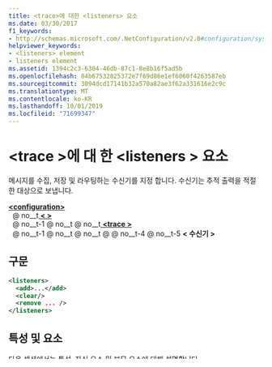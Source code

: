 ```yaml
---
title: <trace>에 대한 <listeners> 요소
ms.date: 03/30/2017
f1_keywords:
- http://schemas.microsoft.com/.NetConfiguration/v2.0#configuration/system.diagnostics/trace/listeners
helpviewer_keywords:
- <listeners> element
- listeners element
ms.assetid: 1394c2c3-6304-46db-87c1-8e8b16f5ad5b
ms.openlocfilehash: 84b67532825372e7f69d86e1ef6060f4263587eb
ms.sourcegitcommit: 3094dcd17141b32a570a82ae3f62a331616e2c9c
ms.translationtype: MT
ms.contentlocale: ko-KR
ms.lasthandoff: 10/01/2019
ms.locfileid: "71699347"
---
```

# <a name="listeners-element-for-trace"></a>\<trace >에 대 한 \<listeners > 요소
메시지를 수집, 저장 및 라우팅하는 수신기를 지정 합니다. 수신기는 추적 출력을 적절 한 대상으로 보냅니다.  
  
[ **\<configuration>** ](../configuration-element.md)  
&nbsp; @ no__t[ **\< >** ](system-diagnostics-element.md)  
&nbsp; @ no__t-1 @ no__t @ no__t[ **\<trace >** ](trace-element.md)  
&nbsp; @ no__t-1 @ no__t @ no__t @ @ no__t-4 @ no__t-5 **\< 수신기 >**  
  
## <a name="syntax"></a>구문  
  
```xml  
<listeners>   
  <add>...</add>  
  <clear/>  
  <remove ... />  
</listeners>  
```  
  
## <a name="attributes-and-elements"></a>특성 및 요소  
 다음 섹션에서는 특성, 자식 요소 및 부모 요소에 대해 설명합니다.  
  
### <a name="attributes"></a>특성  
 없음  
  
### <a name="child-elements"></a>자식 요소  
  
|요소|설명|  
|-------------|-----------------|  
|[\<add>](add-element-for-listeners-for-trace.md)|`Listeners` 컬렉션에 수신기를 추가합니다.|  
|[\<clear>](clear-element-for-listeners-for-trace.md)|추적의 `Listeners` 컬렉션을 지웁니다.|  
|[\<remove>](remove-element-for-listeners-for-trace.md)|@No__t-0 컬렉션에서 수신기를 제거 합니다.|  
  
### <a name="parent-elements"></a>부모 요소  
  
|요소|설명|  
|-------------|-----------------|  
|`configuration`|공용 언어 런타임 및 .NET Framework 애플리케이션에서 사용하는 모든 구성 파일의 루트 요소입니다.|  
|`system.diagnostics`|ASP.NET 구성 섹션의 루트 요소를 지정합니다.|  
|`trace`|추적 메시지를 수집하고 저장하고 라우팅하는 수신기가 포함되어 있습니다.|  
  
## <a name="remarks"></a>설명  
 @No__t-0 및 <xref:System.Diagnostics.Trace> 클래스는 동일한 **Listeners** 컬렉션을 공유 합니다. 이러한 클래스 중 하나에서 컬렉션에 수신기 개체를 추가 하는 경우 다른 클래스는 동일한 수신기를 사용 합니다. .NET Framework와 함께 제공 되는 수신기 클래스는 <xref:System.Diagnostics.TraceListener> 클래스에서 파생 됩니다.  
  
## <a name="configuration-file"></a>구성 파일  
 이 요소는 컴퓨터 구성 파일 (machine.config) 및 응용 프로그램 구성 파일에서 사용할 수 있습니다.  
  
## <a name="example"></a>예제  
 다음 예제에서는 **\<listeners >** 요소를 사용 하 여 수신기 `MyListener` 및 `MyEventListener`을 **수신기** 컬렉션에 추가 하는 방법을 보여 줍니다. `MyListener` `MyListener.log` 이라는 파일을 만들고 출력을 파일에 씁니다. `MyEventListener`은 이벤트 로그에 항목을 만듭니다.  
  
```xml  
<configuration>  
  <system.diagnostics>  
    <trace autoflush="true" indentsize="0">  
      <listeners>  
        <add name="myListener"   
          type="System.Diagnostics.TextWriterTraceListener,   
            system, version=1.0.3300.0, Culture=neutral,   
            PublicKeyToken=b77a5c561934e089"   
          initializeData="c:\myListener.log" />  
        <add name="MyEventListener"  
          type="System.Diagnostics.EventLogTraceListener,   
            system, version=1.0.3300.0, Culture=neutral,   
            PublicKeyToken=b77a5c561934e089"  
          initializeData="MyConfigEventLog"/>  
      </listeners>  
    </trace>  
  </system.diagnostics>  
</configuration>  
```  
  
## <a name="see-also"></a>참조

- <xref:System.Diagnostics.TraceListener>
- [추적 및 디버그 설정 스키마](index.md)
